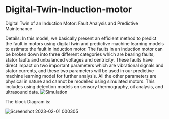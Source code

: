 # Digital-Twin-Induction-motor
Digital Twin of an Induction Motor: Fault Analysis and Predictive Maintenance

Details:
In this model, we basically present an efficient
method to predict the fault in motors using digital twin and
predictive machine learning models to estimate the fault in
induction motor. The faults in an induction motor can be broken
down into three different categories which are bearing faults,
stator faults and unbalanced voltages and centricity. These faults
have direct impact on two important parameters which are
vibrational signals and stator currents, and these two parameters
will be used in our predictive machine learning model for further
analysis. All the other parameters are physical in nature and
cannot be modelled using simulated motors. This includes using
detection models on sensory thermography, oil analysis, and
ultrasound data.
![Simulation](https://user-images.githubusercontent.com/107636242/215853338-e7f014a0-24ca-412e-b196-205467c402f3.jpg)


The block Diagram is:

![Screenshot 2023-02-01 000305](https://user-images.githubusercontent.com/107636242/215857464-e5ee16d8-1843-4700-adc1-7cc32ffb817d.jpg)
